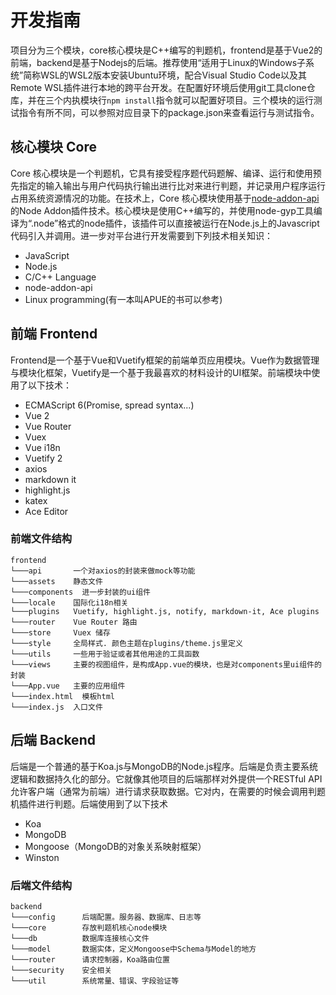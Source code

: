 # 开发指南

项目分为三个模块，core核心模块是C++编写的判题机，frontend是基于Vue2的前端，backend是基于Nodejs的后端。推荐使用“适用于Linux的Windows子系统”简称WSL的WSL2版本安装Ubuntu环境，配合Visual Studio Code以及其Remote WSL插件进行本地的跨平台开发。在配置好环境后使用git工具clone仓库，并在三个内执模块行`npm install`指令就可以配置好项目。三个模块的运行测试指令有所不同，可以参照对应目录下的package.json来查看运行与测试指令。

## 核心模块 Core
Core 核心模块是一个判题机，它具有接受程序题代码题解、编译、运行和使用预先指定的输入输出与用户代码执行输出进行比对来进行判题，并记录用户程序运行占用系统资源情况的功能。在技术上，Core 核心模块使用基于[node-addon-api](https://github.com/nodejs/node-addon-api)的Node Addon插件技术。核心模块是使用C++编写的，并使用node-gyp工具编译为“.node”格式的node插件，该插件可以直接被运行在Node.js上的Javascript代码引入并调用。进一步对平台进行开发需要到下列技术相关知识：
* JavaScript
* Node.js
* C/C++ Language
* node-addon-api
* Linux programming(有一本叫APUE的书可以参考)

## 前端 Frontend
Frontend是一个基于Vue和Vuetify框架的前端单页应用模块。Vue作为数据管理与模块化框架，Vuetify是一个基于我最喜欢的材料设计的UI框架。前端模块中使用了以下技术：
* ECMAScript 6(Promise, spread syntax...)
* Vue 2
* Vue Router
* Vuex
* Vue i18n
* Vuetify 2
* axios
* markdown it
* highlight.js
* katex
* Ace Editor

### 前端文件结构
```
frontend
└───api       一个对axios的封装来做mock等功能 
└───assets    静态文件
└───components  进一步封装的ui组件
└───locale    国际化i18n相关
└───plugins   Vuetify, highlight.js, notify, markdown-it, Ace plugins
└───router    Vue Router 路由
└───store     Vuex 储存 
└───style     全局样式. 颜色主题在plugins/theme.js里定义
└───utils     一些用于验证或者其他用途的工具函数 
└───views     主要的视图组件，是构成App.vue的模块，也是对components里ui组件的封装
└───App.vue   主要的应用组件
└───index.html  模板html 
└───index.js  入口文件
```

## 后端 Backend
后端是一个普通的基于Koa.js与MongoDB的Node.js程序。后端是负责主要系统逻辑和数据持久化的部分。它就像其他项目的后端那样对外提供一个RESTful API允许客户端（通常为前端）进行请求获取数据。它对内，在需要的时候会调用判题机插件进行判题。后端使用到了以下技术
* Koa
* MongoDB
* Mongoose（MongoDB的对象关系映射框架）
* Winston

### 后端文件结构
```
backend
└───config      后端配置。服务器、数据库、日志等
└───core        存放判题机核心node模块
└───db          数据库连接核心文件
└───model       数据实体，定义Mongoose中Schema与Model的地方
└───router      请求控制器，Koa路由位置
└───security    安全相关
└───util        系统常量、错误、字段验证等
```